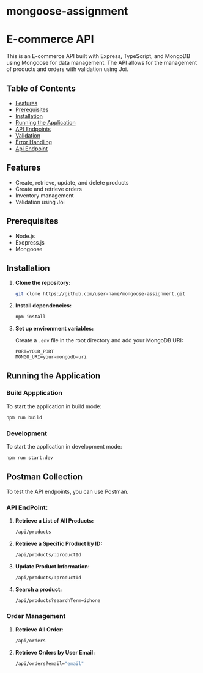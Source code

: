 # mongoose-assignment


# E-commerce API

This is an E-commerce API built with Express, TypeScript, and MongoDB using Mongoose for data management. The API allows for the management of products and orders with validation using Joi.

## Table of Contents

- [Features](#features)
- [Prerequisites](#prerequisites)
- [Installation](#installation)
- [Running the Application](#running-the-application)
- [API Endpoints](#api-endpoints)
- [Validation](#validation)
- [Error Handling](#error-handling)
- [Api Endpoint](#api-endpoint)

## Features

- Create, retrieve, update, and delete products
- Create and retrieve orders
- Inventory management
- Validation using Joi

## Prerequisites

- Node.js
- Exopress.js
- Mongoose

## Installation

1. **Clone the repository:**

    ```bash
    git clone https://github.com/user-name/mongoose-assignment.git
    ```

2. **Install dependencies:**

    ```bash
    npm install
    ```

3. **Set up environment variables:**

    Create a `.env` file in the root directory and add your MongoDB URI:

    ```env
    PORT=YOUR_PORT
    MONGO_URI=your-mongodb-uri
    ```

## Running the Application
### Build Appplication 
To start the application in build mode:

```bash
npm run build
```
### Development

To start the application in development mode:

```bash
npm run start:dev
```
## Postman Collection
To test the API endpoints, you can use Postman.
### API EndPoint:

1. **Retrieve a List of All Products:**
    ```bash
    /api/products
    ```
2. **Retrieve a Specific Product by ID:**
    ```bash
    /api/products/:productId
    ```
3. **Update Product Information:**
    ```bash
    /api/products/:productId
    ```
4. **Search a product:**
    ```bash
    /api/products?searchTerm=iphone
    ```
### Order Management

1. **Retrieve All  Order:**
    ```bash
    /api/orders
    ```
2. **Retrieve Orders by User Email:**
    ```bash
    /api/orders?email="email"
    ```
